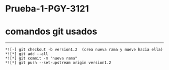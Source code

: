 # Prueba-1-PGY-3121

# comandos git usados
***
```
*![-] git checkout -b version1.2  (crea nueva rama y mueve hacia ella)
*![*] git add --all
*![*] git commit -m "nueva rama"
*![*] git push --set-upstream origin version1.2

```